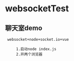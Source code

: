 # websocketTest

## 聊天室demo

     websocket+node+socket.io+vue
   
         1.启动node index.js
         2.开两个浏览器
